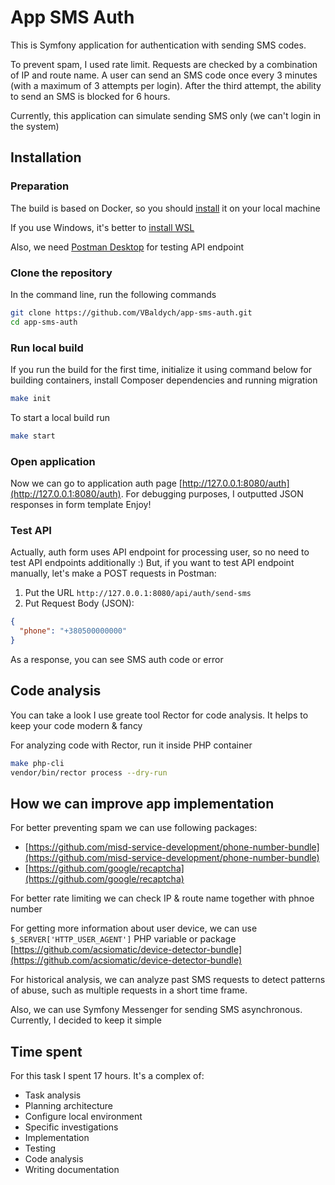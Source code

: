 # App SMS Auth

This is Symfony application for authentication with sending SMS codes.

To prevent spam, I used rate limit. Requests are checked by a combination of IP and route name.
A user can send an SMS code once every 3 minutes (with a maximum of 3 attempts per login).
After the third attempt, the ability to send an SMS is blocked for 6 hours.

Currently, this application can simulate sending SMS only (we can't login in the system)

## Installation

### Preparation

The build is based on Docker, so you should [install](https://docs.docker.com/compose/install/) it on your local machine

If you use Windows, it's better to [install WSL](https://documentation.ubuntu.com/wsl/en/latest/guides/install-ubuntu-wsl2/)

Also, we need [Postman Desktop](https://www.postman.com/downloads/) for testing API endpoint

### Clone the repository

In the command line, run the following commands
```bash
git clone https://github.com/VBaldych/app-sms-auth.git
cd app-sms-auth
```

### Run local build

If you run the build for the first time, initialize it using command below for building containers,
install Composer dependencies and running migration
```bash
make init
```

To start a local build run
```bash
make start
```

### Open application
Now we can go to application auth page [http://127.0.0.1:8080/auth](http://127.0.0.1:8080/auth).
For debugging purposes, I outputted JSON responses in form template
Enjoy!

### Test API
Actually, auth form uses API endpoint for processing user, so no need to test API endpoints additionally :)
But, if you want to test API endpoint manually, let's make a POST requests in Postman:
1. Put the URL `http://127.0.0.1:8080/api/auth/send-sms`
2. Put Request Body (JSON):
```json
{
  "phone": "+380500000000"
}
```
  
As a response, you can see SMS auth code or error

## Code analysis
You can take a look I use greate tool Rector for code analysis. It helps to keep your code modern & fancy

For analyzing code with Rector, run it inside PHP container

```bash
make php-cli
vendor/bin/rector process --dry-run
```

## How we can improve app implementation

For better preventing spam we can use following packages:
- [https://github.com/misd-service-development/phone-number-bundle](https://github.com/misd-service-development/phone-number-bundle)
- [https://github.com/google/recaptcha](https://github.com/google/recaptcha)

For better rate limiting we can check IP & route name together with phnoe number

For getting more information about user device, we can use `$_SERVER['HTTP_USER_AGENT']` PHP variable or package [https://github.com/acsiomatic/device-detector-bundle](https://github.com/acsiomatic/device-detector-bundle)

For historical analysis, we can analyze past SMS requests to detect patterns of abuse, such as multiple
requests in a short time frame.

Also, we can use Symfony Messenger for sending SMS asynchronous. Currently, I decided to keep it simple

## Time spent
For this task I spent 17 hours. It's a complex of:
- Task analysis
- Planning architecture
- Configure local environment
- Specific investigations
- Implementation
- Testing
- Code analysis
- Writing documentation
